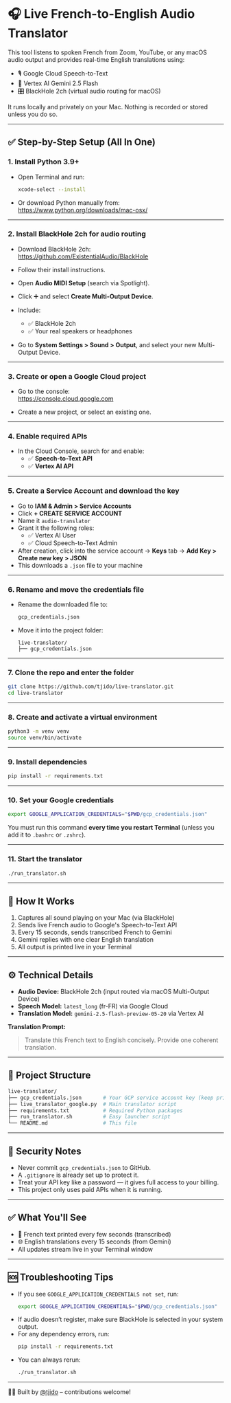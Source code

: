 # 🎧 Live French-to-English Audio Translator

This tool listens to spoken French from Zoom, YouTube, or any macOS audio output and provides real-time English translations using:

- 🎙️ Google Cloud Speech-to-Text  
- 🤖 Vertex AI Gemini 2.5 Flash  
- 🎛️ BlackHole 2ch (virtual audio routing for macOS)

It runs locally and privately on your Mac. Nothing is recorded or stored unless you do so.

---

## ✅ Step-by-Step Setup (All In One)

### 1. Install Python 3.9+

- Open Terminal and run:
  ```bash
  xcode-select --install
  ```
- Or download Python manually from:  
  https://www.python.org/downloads/mac-osx/

---

### 2. Install BlackHole 2ch for audio routing

- Download BlackHole 2ch:  
  https://github.com/ExistentialAudio/BlackHole

- Follow their install instructions.

- Open **Audio MIDI Setup** (search via Spotlight).

- Click ➕ and select **Create Multi-Output Device**.

- Include:
  - ✅ BlackHole 2ch
  - ✅ Your real speakers or headphones

- Go to **System Settings > Sound > Output**, and select your new Multi-Output Device.

---

### 3. Create or open a Google Cloud project

- Go to the console:  
  https://console.cloud.google.com

- Create a new project, or select an existing one.

---

### 4. Enable required APIs

- In the Cloud Console, search for and enable:
  - ✅ **Speech-to-Text API**
  - ✅ **Vertex AI API**

---

### 5. Create a Service Account and download the key

- Go to **IAM & Admin > Service Accounts**
- Click **+ CREATE SERVICE ACCOUNT**
- Name it `audio-translator`
- Grant it the following roles:
  - ✅ Vertex AI User
  - ✅ Cloud Speech-to-Text Admin
- After creation, click into the service account → **Keys** tab → **Add Key > Create new key > JSON**
- This downloads a `.json` file to your machine

---

### 6. Rename and move the credentials file

- Rename the downloaded file to:
  ```bash
  gcp_credentials.json
  ```
- Move it into the project folder:
  ```
  live-translator/
  ├── gcp_credentials.json
  ```

---

### 7. Clone the repo and enter the folder

```bash
git clone https://github.com/tjido/live-translator.git
cd live-translator
```

---

### 8. Create and activate a virtual environment

```bash
python3 -m venv venv
source venv/bin/activate
```

---

### 9. Install dependencies

```bash
pip install -r requirements.txt
```

---

### 10. Set your Google credentials

```bash
export GOOGLE_APPLICATION_CREDENTIALS="$PWD/gcp_credentials.json"
```

You must run this command **every time you restart Terminal** (unless you add it to `.bashrc` or `.zshrc`).

---

### 11. Start the translator

```bash
./run_translator.sh
```

---

## 🧠 How It Works

1. Captures all sound playing on your Mac (via BlackHole)
2. Sends live French audio to Google's Speech-to-Text API
3. Every 15 seconds, sends transcribed French to Gemini
4. Gemini replies with one clear English translation
5. All output is printed live in your Terminal

---

## ⚙️ Technical Details

- **Audio Device:** BlackHole 2ch (input routed via macOS Multi-Output Device)
- **Speech Model:** `latest_long` (fr-FR) via Google Cloud
- **Translation Model:** `gemini-2.5-flash-preview-05-20` via Vertex AI

**Translation Prompt:**
> Translate this French text to English concisely. Provide one coherent translation.

---

## 📁 Project Structure

```bash
live-translator/
├── gcp_credentials.json       # Your GCP service account key (keep private!)
├── live_translator_google.py  # Main translator script
├── requirements.txt           # Required Python packages
├── run_translator.sh          # Easy launcher script
└── README.md                  # This file
```

---

## 🔐 Security Notes

- Never commit `gcp_credentials.json` to GitHub.
- A `.gitignore` is already set up to protect it.
- Treat your API key like a password — it gives full access to your billing.
- This project only uses paid APIs when it is running.

---

## ✅ What You'll See

- 💬 French text printed every few seconds (transcribed)
- 🌐 English translations every 15 seconds (from Gemini)
- All updates stream live in your Terminal window

---

## 🆘 Troubleshooting Tips

- If you see `GOOGLE_APPLICATION_CREDENTIALS not set`, run:
  ```bash
  export GOOGLE_APPLICATION_CREDENTIALS="$PWD/gcp_credentials.json"
  ```
- If audio doesn’t register, make sure BlackHole is selected in your system output.
- For any dependency errors, run:
  ```bash
  pip install -r requirements.txt
  ```
- You can always rerun:
  ```bash
  ./run_translator.sh
  ```

---

🧑‍💻 Built by [@tjido](https://github.com/tjido) – contributions welcome!
